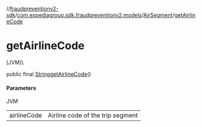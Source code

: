 //[fraudpreventionv2-sdk](../../../index.md)/[com.expediagroup.sdk.fraudpreventionv2.models](../index.md)/[AirSegment](index.md)/[getAirlineCode](get-airline-code.md)

# getAirlineCode

[JVM]\

public final [String](https://docs.oracle.com/javase/8/docs/api/java/lang/String.html)[getAirlineCode](get-airline-code.md)()

#### Parameters

JVM

| | |
|---|---|
| airlineCode | Airline code of the trip segment |
